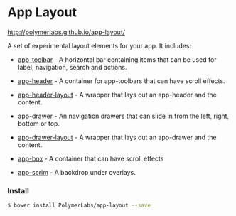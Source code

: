 # App Layout

http://polymerlabs.github.io/app-layout/

A set of experimental layout elements for your app. It includes:

- [app-toolbar](/app-toolbar) - A horizontal bar containing items that can be used for label, navigation, search and actions.

- [app-header](/app-header) - A container for app-toolbars that can have scroll effects.

- [app-header-layout](/app-header-layout) - A wrapper that lays out an app-header and the content.

- [app-drawer](/app-drawer) - An navigation drawers that can slide in from the left, right, bottom or top.

- [app-drawer-layout](/app-drawer-layout) - A wrapper that lays out an app-drawer and the content.

- [app-box](/app-box) - A container that can have scroll effects

- [app-scrim](/app-scrim) - A backdrop under overlays.


### Install

```bash
$ bower install PolymerLabs/app-layout --save
```
